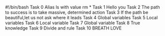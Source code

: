 #!/bin/bash
Task 0 Alias ls with value rm *
Task 1 Hello you
Task 2 The path to success is to take massive, determined action
Task 3 If the path be beautiful,let us not ask where it leads
Task 4 Global variables
Task 5 Local variables
Task 6 Local variable
Task 7 Global variable
Task 8 True knowledge
Task 9 Divide and rule
Task 10 BREATH LOVE

